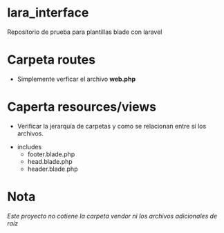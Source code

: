 # lara_interface
Repositorio de prueba para plantillas blade con laravel

# Carpeta routes
- Simplemente verficar el archivo **web.php**

# Caperta resources/views
- Verificar la jerarquía de carpetas y como se relacionan entre sí los archivos.
* includes
  * footer.blade.php
  * head.blade.php
  * header.blade.php

# Nota
_Este proyecto no cotiene la carpeta vendor ni los archivos adicionales de raíz_
